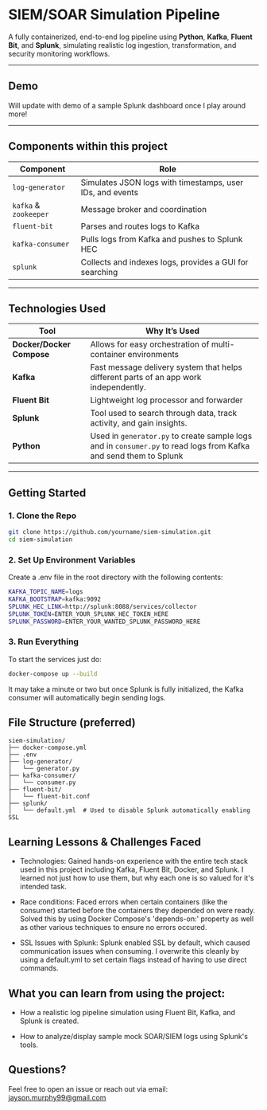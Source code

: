 # SIEM/SOAR Simulation Pipeline

A fully containerized, end-to-end log pipeline using **Python**, **Kafka**, **Fluent Bit**, and **Splunk**, simulating realistic log ingestion, transformation, and security monitoring workflows.

---

## Demo

Will update with demo of a sample Splunk dashboard once I play around more!

---

## Components within this project

| Component             | Role                                                      |
| --------------------- | --------------------------------------------------------- |
| `log-generator`       | Simulates JSON logs with timestamps, user IDs, and events |
| `kafka` & `zookeeper` | Message broker and coordination                           |
| `fluent-bit`          | Parses and routes logs to Kafka                           |
| `kafka-consumer`      | Pulls logs from Kafka and pushes to Splunk HEC            |
| `splunk`              | Collects and indexes logs, provides a GUI for searching   |

---

## Technologies Used

| Tool                      | Why It’s Used                                                                                                     |
| ------------------------- | ----------------------------------------------------------------------------------------------------------------- |
| **Docker/Docker Compose** | Allows for easy orchestration of multi-container environments                                                     |
| **Kafka**                 | Fast message delivery system that helps different parts of an app work independently.                             |
| **Fluent Bit**            | Lightweight log processor and forwarder                                                                           |
| **Splunk**                | Tool used to search through data, track activity, and gain insights.                                              |
| **Python**                | Used in `generator.py` to create sample logs and in `consumer.py` to read logs from Kafka and send them to Splunk |

---

## Getting Started

### 1. Clone the Repo

```bash
git clone https://github.com/yourname/siem-simulation.git
cd siem-simulation
```

### 2. Set Up Environment Variables

Create a .env file in the root directory with the following contents:

```bash
KAFKA_TOPIC_NAME=logs
KAFKA_BOOTSTRAP=kafka:9092
SPLUNK_HEC_LINK=http://splunk:8088/services/collector
SPLUNK_TOKEN=ENTER_YOUR_SPLUNK_HEC_TOKEN_HERE
SPLUNK_PASSWORD=ENTER_YOUR_WANTED_SPLUNK_PASSWORD_HERE
```

### 3. Run Everything

To start the services just do:

```bash
docker-compose up --build
```

It may take a minute or two but once Splunk is fully initialized, the Kafka consumer will automatically begin sending logs.

## File Structure (preferred)

```plaintext
siem-simulation/
├── docker-compose.yml
├── .env
├── log-generator/
│   └── generator.py
├── kafka-consumer/
│   └── consumer.py
├── fluent-bit/
│   └── fluent-bit.conf
├── splunk/
│   └── default.yml  # Used to disable Splunk automatically enabling SSL
```

## Learning Lessons & Challenges Faced

- Technologies: Gained hands-on experience with the entire tech stack used in this project including Kafka, Fluent Bit, Docker, and Splunk. I learned not just how to use them, but why each one is so valued for it's intended task.

- Race conditions: Faced errors when certain containers (like the consumer) started before the containers they depended on were ready. Solved this by using Docker Compose's 'depends-on:' property as well as other various techniques to ensure no errors occured.

- SSL Issues with Splunk: Splunk enabled SSL by default, which caused communication issues when consuming. I overwrite this cleanly by using a default.yml to set certain flags instead of having to use direct commands.

## What you can learn from using the project:

- How a realistic log pipeline simulation using Fluent Bit, Kafka, and Splunk is created.

- How to analyze/display sample mock SOAR/SIEM logs using Splunk's tools.

## Questions?

Feel free to open an issue or reach out via email: jayson.murphy99@gmail.com
